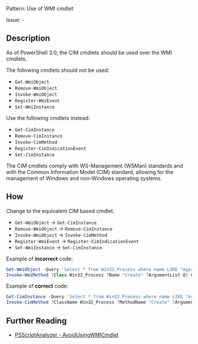 Pattern: Use of WMI cmdlet

Issue: -

## Description

As of PowerShell 3.0, the CIM cmdlets should be used over the WMI cmdlets.

The following cmdlets should not be used:
* `Get-WmiObject`
* `Remove-WmiObject`
* `Invoke-WmiObject`
* `Register-WmiEvent`
* `Set-WmiInstance`

Use the following cmdlets instead:
* `Get-CimInstance`
* `Remove-CimInstance`
* `Invoke-CimMethod`
* `Register-CimIndicationEvent`
* `Set-CimInstance`

The CIM cmdlets comply with WS-Management (WSMan) standards and with the Common Information Model (CIM) standard, allowing for the management of Windows and non-Windows operating systems.

## How

Change to the equivalent CIM based cmdlet.
* `Get-WmiObject` -> `Get-CimInstance`
* `Remove-WmiObject` -> `Remove-CimInstance`
* `Invoke-WmiObject` -> `Invoke-CimMethod`
* `Register-WmiEvent` -> `Register-CimIndicationEvent`
* `Set-WmiInstance` -> `Set-CimInstance`

Example of **incorrect** code:

``` PowerShell
Get-WmiObject -Query 'Select * from Win32_Process where name LIKE "myprocess%"' | Remove-WmiObject
Invoke-WmiMethod ?Class Win32_Process ?Name "Create" ?ArgumentList @{ CommandLine = "notepad.exe" }
```

Example of **correct** code:

``` PowerShell
Get-CimInstance -Query 'Select * from Win32_Process where name LIKE "myprocess%"' | Remove-CIMInstance
Invoke-CimMethod ?ClassName Win32_Process ?MethodName "Create" ?Arguments @{ CommandLine = "notepad.exe" }
```

## Further Reading

* [PSScriptAnalyzer - AvoidUsingWMICmdlet](https://github.com/PowerShell/PSScriptAnalyzer/blob/master/RuleDocumentation/AvoidUsingWMICmdlet.md)